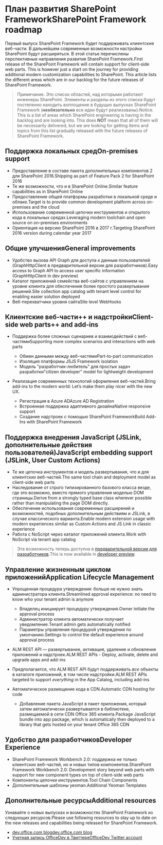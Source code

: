 # <a name="sharepoint-framework-roadmap"></a><span data-ttu-id="38ee8-101">План развития SharePoint Framework</span><span class="sxs-lookup"><span data-stu-id="38ee8-101">SharePoint Framework roadmap</span></span>

<span data-ttu-id="38ee8-p101">Первый выпуск SharePoint Framework будет поддерживать клиентские веб-части. В дальнейшем современные возможности настройки SharePoint будут расширяться. В этой статье перечислены перспективные направления развития SharePoint Framework.</span><span class="sxs-lookup"><span data-stu-id="38ee8-p101">First release of the SharePoint Framework will contain support for client-side web parts. This is however just a start on the journey for providing additional modern customization capabilities to SharePoint. This article lists the different areas which are in our backlog for the future releases of SharePoint Framework.</span></span>

> <span data-ttu-id="38ee8-p102">Примечание. Это список областей, над которыми работают инженеры SharePoint. Элементы и разделы из этого списка будут постепенно находить воплощение в будущих выпусках SharePoint Framework (**необязательно** все идеи будут реализованы).</span><span class="sxs-lookup"><span data-stu-id="38ee8-p102">Notice. This is a list of areas which SharePoint engineering is having in the backlog and are looking into. This does **NOT** mean that all of them will be necessarily delivered, but we are looking for getting items and topics from this list gradually released with the future releases of SharePoint Framework.</span></span>  

## <a name="on-premises-support"></a><span data-ttu-id="38ee8-108">Поддержка локальных сред</span><span class="sxs-lookup"><span data-stu-id="38ee8-108">On-premises support</span></span>

- <span data-ttu-id="38ee8-109">Предоставление в составе пакета дополнительных компонентов 2 для SharePoint 2016.</span><span class="sxs-lookup"><span data-stu-id="38ee8-109">Shipping as part of Feature Pack 2 for SharePoint 2016</span></span>
- <span data-ttu-id="38ee8-110">Те же возможности, что и в SharePoint Online.</span><span class="sxs-lookup"><span data-stu-id="38ee8-110">Similar feature capabilities as in SharePoint Online</span></span>
- <span data-ttu-id="38ee8-111">Предоставление общей платформы разработки в локальной среде и облаке.</span><span class="sxs-lookup"><span data-stu-id="38ee8-111">Target is to provide common development platform across on-premises and the cloud</span></span>
- <span data-ttu-id="38ee8-112">Использование современной цепочки инструментов и открытого кода в локальных средах.</span><span class="sxs-lookup"><span data-stu-id="38ee8-112">Leveraging modern toolchain and open source on on-premises environments</span></span>
- <span data-ttu-id="38ee8-113">Ориентация на версию SharePoint 2016 в 2017 г.</span><span class="sxs-lookup"><span data-stu-id="38ee8-113">Targeting SharePoint 2016 version during calendar year 2017</span></span>

## <a name="general-improvements"></a><span data-ttu-id="38ee8-114">Общие улучшения</span><span class="sxs-lookup"><span data-stu-id="38ee8-114">General improvements</span></span>

- <span data-ttu-id="38ee8-115">Удобство вызова API Graph для доступа к данным пользователей (GraphHttpClient в предварительной версии для разработчиков).</span><span class="sxs-lookup"><span data-stu-id="38ee8-115">Easy access to Graph API to access user specific information (GraphHttpClient in dev preview)</span></span>
- <span data-ttu-id="38ee8-116">Каталог приложений семейства веб-сайтов с управлением на уровне клиента для обеспечения более простого развертывания решений.</span><span class="sxs-lookup"><span data-stu-id="38ee8-116">Site collection app catalog with tenant level control for enabling easier solution deployed</span></span> 
- <span data-ttu-id="38ee8-117">Веб-перехватчики уровня сайта</span><span class="sxs-lookup"><span data-stu-id="38ee8-117">Site level WebHooks</span></span>

## <a name="client-side-web-parts-and-add-ins"></a><span data-ttu-id="38ee8-118">Клиентские веб-части++ и надстройки</span><span class="sxs-lookup"><span data-stu-id="38ee8-118">Client-side web parts++ and add-ins</span></span>

- <span data-ttu-id="38ee8-119">Поддержка более сложных сценариев и взаимодействий с веб-частями</span><span class="sxs-lookup"><span data-stu-id="38ee8-119">Supporting more complex scenarios and interactions with web parts</span></span>
    - <span data-ttu-id="38ee8-120">Обмен данными между веб-частями</span><span class="sxs-lookup"><span data-stu-id="38ee8-120">Part-to-part communication</span></span>
    - <span data-ttu-id="38ee8-121">Изоляция платформы JS</span><span class="sxs-lookup"><span data-stu-id="38ee8-121">JS Framework isolation</span></span>
    - <span data-ttu-id="38ee8-122">Модель "разработчик-любитель" для простых задач разработки</span><span class="sxs-lookup"><span data-stu-id="38ee8-122">"citizen developer" model for lightweight development</span></span>

- <span data-ttu-id="38ee8-123">Реализация современных технологий оформления веб-частей.</span><span class="sxs-lookup"><span data-stu-id="38ee8-123">Bring add-ins to the modern world: Let’s make them play nicer with the new UX.</span></span> 
    - <span data-ttu-id="38ee8-124">Регистрация в Azure AD</span><span class="sxs-lookup"><span data-stu-id="38ee8-124">Azure AD Registration</span></span>
    - <span data-ttu-id="38ee8-125">Встроенная поддержка адаптивного дизайна</span><span class="sxs-lookup"><span data-stu-id="38ee8-125">Native responsive support</span></span> 
    - <span data-ttu-id="38ee8-126">Создание надстроек с помощью SharePoint Framework</span><span class="sxs-lookup"><span data-stu-id="38ee8-126">Build Add-Ins with SharePoint Framework</span></span>

## <a name="javascript-embedding-support-jslink-user-custom-actions"></a><span data-ttu-id="38ee8-127">Поддержка внедрения JavaScript (JSLink, дополнительные действия пользователей)</span><span class="sxs-lookup"><span data-stu-id="38ee8-127">JavaScript embedding support (JSLink, User Custom Actions)</span></span>

- <span data-ttu-id="38ee8-128">Те же цепочка инструментов и модель развертывания, что и для клиентских веб-частей.</span><span class="sxs-lookup"><span data-stu-id="38ee8-128">The same tool chain and deployment model as client-side web parts</span></span>
- <span data-ttu-id="38ee8-129">Наследование от строго типизированного базового класса везде, где это возможно, вместо прямого управления моделью DOM страницы.</span><span class="sxs-lookup"><span data-stu-id="38ee8-129">Derive from a strongly typed base class wherever possible rather than manipulating the page DOM directly.</span></span>
- <span data-ttu-id="38ee8-130">Обеспечение использования современных расширений и возможностей, подобных дополнительным действиям и JSLink, в случае классического варианта.</span><span class="sxs-lookup"><span data-stu-id="38ee8-130">Enable modern extension usage with modern experiences similar as Custom Actions and JS Link in classic experience</span></span>
- <span data-ttu-id="38ee8-131">Работа с NoScript через каталог приложений клиента.</span><span class="sxs-lookup"><span data-stu-id="38ee8-131">Work with NoScript via tenant app catalog</span></span>

> <span data-ttu-id="38ee8-132">Эта возможность теперь доступна в [предварительной версии для разработчиков](https://dev.office.com/blogs/announcing-availability-of-sharepoint-framework-extensions-developer-preview).</span><span class="sxs-lookup"><span data-stu-id="38ee8-132">This is now available in [developer preview](https://dev.office.com/blogs/announcing-availability-of-sharepoint-framework-extensions-developer-preview).</span></span>

## <a name="application-lifecycle-management"></a><span data-ttu-id="38ee8-133">Управление жизненным циклом приложений</span><span class="sxs-lookup"><span data-stu-id="38ee8-133">Application Lifecycle Management</span></span>

- <span data-ttu-id="38ee8-134">Упрощенная процедура утверждения: больше не нужно знать администратора клиента.</span><span class="sxs-lookup"><span data-stu-id="38ee8-134">Streamlined approval experience: no need to know who your tenant admin is anymore</span></span>
    - <span data-ttu-id="38ee8-135">Владелец инициирует процедуру утверждения.</span><span class="sxs-lookup"><span data-stu-id="38ee8-135">Owner initiate the approval process</span></span>
    - <span data-ttu-id="38ee8-136">Администратор клиента автоматически получает уведомление.</span><span class="sxs-lookup"><span data-stu-id="38ee8-136">Tenant admin gets automatically notified</span></span> 
    - <span data-ttu-id="38ee8-137">Параметры управления процедурой утверждения по умолчанию.</span><span class="sxs-lookup"><span data-stu-id="38ee8-137">Settings to control the default experience around approval process</span></span>

- <span data-ttu-id="38ee8-138">ALM REST API — развертывание, активация, удаление и обновление приложений и надстроек.</span><span class="sxs-lookup"><span data-stu-id="38ee8-138">ALM REST APIs - Deploy, activate, delete and upgrade apps and add-ins</span></span>
- <span data-ttu-id="38ee8-139">Предполагается, что ALM REST API будут поддерживать *все* объекты в каталоге приложений, в том числе надстройки.</span><span class="sxs-lookup"><span data-stu-id="38ee8-139">ALM REST APIs targeted to support *everything* in the App Catalog, including add-ins</span></span>
- <span data-ttu-id="38ee8-140">Автоматическое размещение кода в CDN.</span><span class="sxs-lookup"><span data-stu-id="38ee8-140">Automatic CDN hosting for code</span></span>
    - <span data-ttu-id="38ee8-141">Добавление пакета JavaScript в пакет приложения, который затем автоматически развертывается в библиотеке, размещаемой в сети CDN Office 365 клиента.</span><span class="sxs-lookup"><span data-stu-id="38ee8-141">Package JavaScript bundle into app package, which is automatically then deployed to a library that gets hosted on your tenant Office 365 CDN</span></span>


## <a name="developer-experience"></a><span data-ttu-id="38ee8-142">Удобство для разработчиков</span><span class="sxs-lookup"><span data-stu-id="38ee8-142">Developer Experience</span></span>
- <span data-ttu-id="38ee8-143">SharePoint Framework Workbench 2.0: поддержка не только клиентских веб-частей, но и новых типов компонентов.</span><span class="sxs-lookup"><span data-stu-id="38ee8-143">SharePoint Framework Workbench 2.0: Development story beyond web parts with support for new component types on top of client-side web parts</span></span>
- <span data-ttu-id="38ee8-144">Компоненты цепочки инструментов.</span><span class="sxs-lookup"><span data-stu-id="38ee8-144">Tool Chain Components</span></span>
- <span data-ttu-id="38ee8-145">Дополнительные шаблоны yeoman.</span><span class="sxs-lookup"><span data-stu-id="38ee8-145">Additional Yeoman Templates</span></span>


## <a name="additional-resources"></a><span data-ttu-id="38ee8-146">Дополнительные ресурсы</span><span class="sxs-lookup"><span data-stu-id="38ee8-146">Additional resources</span></span>
<span data-ttu-id="38ee8-147">Узнавайте о новых выпусках и возможностях SharePoint Framework из следующих ресурсов.</span><span class="sxs-lookup"><span data-stu-id="38ee8-147">Please use following resources to stay up to date on the new releases and capabilities being released for SharePoint Framework.</span></span>

* [<span data-ttu-id="38ee8-148">dev.office.com blog</span><span class="sxs-lookup"><span data-stu-id="38ee8-148">dev.office.com blog</span></span>](https://dev.office.com/blogs)
* [<span data-ttu-id="38ee8-149">Учетная запись OfficeDev в Твиттере</span><span class="sxs-lookup"><span data-stu-id="38ee8-149">OfficeDev Twitter account</span></span>](https://twitter.com/officedev)
